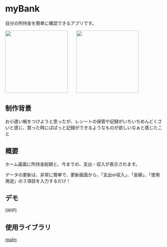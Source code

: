 # myBank
自分の所持金を簡単に確認できるアプリです。

<img src="https://user-images.githubusercontent.com/50735539/103473934-5856dc80-4de1-11eb-85dc-816969be297d.png" width="200">　　<img src="https://user-images.githubusercontent.com/50735539/103473950-9a801e00-4de1-11eb-883b-8e7929844f94.png" width="200">

## 制作背景
お小遣い帳をつけようと思ったが、レシートの保管や記録がいちいちめんどくさいと感じ、買った時にぱぱっと記録ができるようなものが欲しいなぁと感じたこと

## 概要

ホーム画面に所持金総額と、今までの、支出・収入が表示されます。

データの更新は、非常に簡単で、更新画面から、「支出or収入」、「金額」、「使用用途」の３項目を入力するだけ！

## デモ
[WIP]

## 使用ライブラリ
[realm](https://realm.io/)
